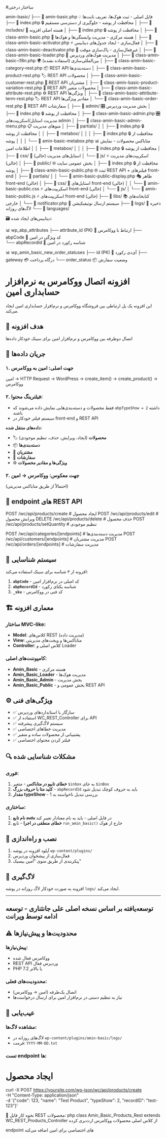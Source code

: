 #ساختار درختی


amin-basic/
├── 📄 amin-basic.php                                     💡 فایل اصلی - ثبت هوک‌ها، تعریف ثابت‌ها
├── 📄 index.php                                          🔒 محافظت از پوشه - جلوگیری از دسترسی مستقیم
│
├── 📁 includes/                                          🧠 هسته اصلی افزونه
│   ├── 📄 index.php                                      🔒 محافظت از پوشه
│   ├── 📄 class-amin-basic.php                           🧠 هسته مرکزی - مدیریت وابستگی‌ها و هوک‌ها
│   ├── 📄 class-amin-basic-activator.php                 ⚡ فعال‌سازی - ایجاد جدول‌های دیتابیس
│   ├── 📄 class-amin-basic-deactivator.php               🚫 غیرفعال‌سازی - پاک‌سازی موقت
│   ├── 📄 class-amin-basic-loader.php                    🔗 مدیریت هوک‌های وردپرس
│   ├── 📄 class-amin-basic-i18n.php                      🌍 بین‌المللی‌سازی (استفاده نشده)
│   ├── 📄 class-amin-basic-category-rest.php             📦 REST API دسته‌بندی‌ها
│   ├── 📄 class-amin-basic-product-rest.php              🏷️ REST API محصولات
│   ├── 📄 class-amin-basic-customer-rest.php             👥 REST API مشتریان
│   ├── 📄 class-amin-basic-product-variation-rest.php    🔄 REST API محصولات متغیر
│   ├── 📄 class-amin-basic-attribute-rest.php            ⚙️ REST API ویژگی‌ها
│   ├── 📄 class-amin-basic-attribute-term-rest.php       🏷️ REST API مقادیر ویژگی‌ها
│   └── 📄 class-amin-basic-order-rest.php                🧾 REST API سفارشات
│
├── 📁 admin/                                             🎛️ بخش مدیریت وردپرس
│   ├── 📄 index.php                                      🔒 محافظت از پوشه
│   ├── 📄 class-amin-basic-admin.php                     🎛️ مدیریت استایل/اسکریپت‌های admin
│   ├── 📄 class-amin-basic-admin-menu.php                📋 منوهای مدیریت
│   ├── 📁 partials/
│   │   ├── 📄 index.php                                  🔒 محافظت از پوشه
│   │   ├── 📁 metabox/
│   │   │   ├── 📄 index.php                              🔒 محافظت از پوشه
│   │   │   └── 📄 amin-basic-metabox.php                 📊 متاباکس محصولات - نمایش اطلاعات امین
│   │   ├── 📁 metabox/
│   │   │   ├── 📄 index.php                              🔒 محافظت از پوشه
│   ├── 📁 css/                                           🎨 استایل‌های مدیریت (خالی)
│   └── 📁 js/                                            ⚡ اسکریپت‌های مدیریت (خالی)
│
├── 📁 public/                                            🌐 بخش عمومی سایت
│   ├── 📄 index.php                                      🔒 محافظت از پوشه
│   ├── 📄 class-amin-basic-public.php                    🌐 ثبت REST API + فیلترهای front-end
│   ├── 📁 partials/
│   │   └── 📄 amin-basic-public-display.php              🎭 ظاهر front-end (خالی)
│   ├── 📁 css/                                           🎨 استایل‌های front-end (خالی)
│   │   └── 📄 amin-basic-public.css                      ⚡ اسکریپت‌های front-end (خالی)
│   └── 📁 js/
│       └── 📄 amin-basic-public.js                       ⚡ اسکریپت‌های front-end (خالی)
├── 📁 libs/                                              📚 کتابخانه‌های خارجی
│   └── 📄 notificator.php                                📢 سیستم ارسال نوتیفیکیشن
├── 📁 logs/                                              📝 ذخیره لاگ‌های روزانه
└── 📁 languages/


🗃️ دیتابیس‌های ایجاد شده:

📊 wp_abp_attributes
├── attribute_id (PK)                                     🔗 ارتباط با ووکامرس
├── abpCode                                               🔑 کد ویژگی در امین  
└── abpRecordId                                           🔑 شناسه رکورد در امین

📊 wp_amin_basic_new_order_statuses
├── id (PK)                                               🔑 آی‌دی رکورد
├── gateway                                               💳 درگاه پرداخت
└── order_status                                          📦 وضعیت سفارش



# افزونه اتصال ووکامرس به نرم‌افزار حسابداری امین

این افزونه یک پل ارتباطی بین فروشگاه ووکامرس و نرم‌افزار حسابداری امین ایجاد می‌کند.

## 🎯 هدف افزونه

اتصال دوطرفه بین ووکامرس و نرم‌افزار امین برای سینک خودکار داده‌ها

## 🔄 جریان داده‌ها

### ۱. جهت اصلی: امین به ووکامرس

امین → HTTP Request → WordPress → create_item() → create_product() → ووکامرس

### ۲. فیلترینگ محتوا:
- فقط محصولات و دسته‌بندی‌هایی نمایش داده می‌شوند که `abpTypeShow = 2` داشته باشند
- سیستم فیلتر خودکار در front-end و REST API

**داده‌های منتقل شده:**
- 🏷️ **محصولات** (ایجاد، ویرایش، حذف، تنظیم موجودی)
- 📦 **دسته‌بندی‌ها**
- 👥 **مشتریان** 
- 🧾 **سفارشات**
- ⚙️ **ویژگی‌ها و مقادیر محصولات**

### ۲. جهت معکوس: ووکامرس → امین
(احتمالاً از طریق متاباکس مدیریتی)

## 📡 endpoint های REST API


POST /wc/api/products/create # ایجاد محصول
POST /wc/api/products/edit # ویرایش محصول
DELETE /wc/api/products/delete # حذف محصول
POST /wc/api/products/setQuantity # تنظیم موجودی

POST /wc/api/categories/[endpoints] # مدیریت دسته‌بندی‌ها
POST /wc/api/customers/[endpoints] # مدیریت مشتریان
POST /wc/api/orders/[endpoints] # مدیریت سفارشات



## 🔑 سیستم شناسایی

افزونه از ۳ شناسه برای سینک استفاده می‌کند:

1. **`abpCode`** - کد اصلی در نرم‌افزار امین
2. **`abpRecordId`** - شناسه یکتای رکورد
3. **`_sku`** - کد فنی در ووکامرس

## 🏗️ معماری افزونه

### ساختار MVC-like:
- **Model**: کلاس‌های REST (مدیریت داده)
- **View**: متاباکس‌ها و ویجت‌های مدیریتی  
- **Controller**: کلاس اصلی و Loader

### کامپوننت‌های اصلی:
- **Amin_Basic** - هسته مرکزی
- **Amin_Basic_Loader** - مدیریت هوک‌ها
- **Amin_Basic_Admin** - بخش مدیریت
- **Amin_Basic_Public** - بخش عمومی و REST API

## ⚙️ ویژگی‌های فنی

- ✅ سازگار با استانداردهای وردپرس
- ✅ استفاده از WC_REST_Controller برای API
- ✅ سیستم لاگ‌گیری پیشرفته
- ✅ مدیریت خطاهای اختصاصی
- ✅ پشتیبانی از محصولات ساده و متغیر
- ✅ فیلتر کردن محتوای اختصاصی

## 🔍 مشکلات شناسایی شده

### فوری:
1. **خطای تایپو در متاباکس** - متغیر `$inbox` به جای `$inBox`
2. **کلید متا با حروف بزرگ** - `abpRecordId` باید به حروف کوچک تبدیل شود
3. **مقدار typeShow** - بررسی تبدیل ناخواسته به 1

### ساختاری:
1. **نام تابع `awdw`** در فایل اصلی - باید به نام معنادار تغییر کند
2. **خطای منطقی در اجرا** - تابع `run_amin_basic()` خارج از هوک

## 🚀 نصب و راه‌اندازی

1. آپلود افزونه در پوشه `wp-content/plugins/`
2. فعال‌سازی از پیشخوان وردپرس
3. پیکربندی از طریق منوی "امین بیسیک"

## 📝 لاگ‌گیری

افزونه به صورت خودکار لاگ روزانه در پوشه `logs/` ایجاد می‌کند.

---

## توسعه‌یافته بر اساس نسخه اصلی علی جانثناری - توسعه ادامه توسط ویرانت ##

## ⚠️ محدودیت‌ها و پیش‌نیازها

### پیش‌نیازها:
- ووکامرس فعال شده
- REST API وردپرس فعال
- PHP 7.2 یا بالاتر

### محدودیت‌های فعلی:
- اتصال یک‌طرفه (امین → ووکامرس)
- نیاز به تنظیم دستی در نرم‌افزار امین برای ارسال درخواست‌ها

## 🐛 عیب‌یابی

### مشاهده لاگ‌ها:
- لاگ‌های روزانه در `wp-content/plugins/amin-basic/logs/`
- فرمت: `YYYY-MM-DD.txt`

### تست endpoint ها:

# ایجاد محصول
curl -X POST https://yoursite.com/wp-json/wc/api/products/create \
  -H "Content-Type: application/json" \
  -d '{"code": 123, "name": "Test Product", "typeShow": 2, "recordID": "test-123"}'


🎯 نحوه کار فایل REST محصولات:
php
class Amin_Basic_Products_Rest extends WC_REST_Products_Controller
از کلاس اصلی محصولات ووکامرس ارث‌بری کرده

endpoint های اختصاصی برای امین اضافه می‌کنه